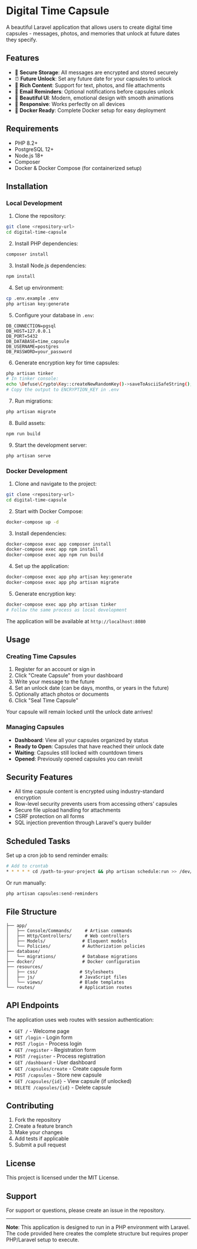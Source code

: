 # Digital Time Capsule

A beautiful Laravel application that allows users to create digital time capsules - messages, photos, and memories that unlock at future dates they specify.

## Features

- 🔐 **Secure Storage**: All messages are encrypted and stored securely
- ⏰ **Future Unlock**: Set any future date for your capsules to unlock
- 💌 **Rich Content**: Support for text, photos, and file attachments
- 📧 **Email Reminders**: Optional notifications before capsules unlock
- 🎨 **Beautiful UI**: Modern, emotional design with smooth animations
- 📱 **Responsive**: Works perfectly on all devices
- 🐳 **Docker Ready**: Complete Docker setup for easy deployment

## Requirements

- PHP 8.2+
- PostgreSQL 12+
- Node.js 18+
- Composer
- Docker & Docker Compose (for containerized setup)

## Installation

### Local Development

1. Clone the repository:
```bash
git clone <repository-url>
cd digital-time-capsule
```

2. Install PHP dependencies:
```bash
composer install
```

3. Install Node.js dependencies:
```bash
npm install
```

4. Set up environment:
```bash
cp .env.example .env
php artisan key:generate
```

5. Configure your database in `.env`:
```env
DB_CONNECTION=pgsql
DB_HOST=127.0.0.1
DB_PORT=5432
DB_DATABASE=time_capsule
DB_USERNAME=postgres
DB_PASSWORD=your_password
```

6. Generate encryption key for time capsules:
```bash
php artisan tinker
# In tinker console:
echo \Defuse\Crypto\Key::createNewRandomKey()->saveToAsciiSafeString();
# Copy the output to ENCRYPTION_KEY in .env
```

7. Run migrations:
```bash
php artisan migrate
```

8. Build assets:
```bash
npm run build
```

9. Start the development server:
```bash
php artisan serve
```

### Docker Development

1. Clone and navigate to the project:
```bash
git clone <repository-url>
cd digital-time-capsule
```

2. Start with Docker Compose:
```bash
docker-compose up -d
```

3. Install dependencies:
```bash
docker-compose exec app composer install
docker-compose exec app npm install
docker-compose exec app npm run build
```

4. Set up the application:
```bash
docker-compose exec app php artisan key:generate
docker-compose exec app php artisan migrate
```

5. Generate encryption key:
```bash
docker-compose exec app php artisan tinker
# Follow the same process as local development
```

The application will be available at `http://localhost:8080`

## Usage

### Creating Time Capsules

1. Register for an account or sign in
2. Click "Create Capsule" from your dashboard
3. Write your message to the future
4. Set an unlock date (can be days, months, or years in the future)
5. Optionally attach photos or documents
6. Click "Seal Time Capsule"

Your capsule will remain locked until the unlock date arrives!

### Managing Capsules

- **Dashboard**: View all your capsules organized by status
- **Ready to Open**: Capsules that have reached their unlock date
- **Waiting**: Capsules still locked with countdown timers
- **Opened**: Previously opened capsules you can revisit

## Security Features

- All time capsule content is encrypted using industry-standard encryption
- Row-level security prevents users from accessing others' capsules
- Secure file upload handling for attachments
- CSRF protection on all forms
- SQL injection prevention through Laravel's query builder

## Scheduled Tasks

Set up a cron job to send reminder emails:

```bash
# Add to crontab
* * * * * cd /path-to-your-project && php artisan schedule:run >> /dev/null 2>&1
```

Or run manually:
```bash
php artisan capsules:send-reminders
```

## File Structure

```
├── app/
│   ├── Console/Commands/     # Artisan commands
│   ├── Http/Controllers/     # Web controllers  
│   ├── Models/              # Eloquent models
│   └── Policies/            # Authorization policies
├── database/
│   └── migrations/          # Database migrations
├── docker/                  # Docker configuration
├── resources/
│   ├── css/                # Stylesheets
│   ├── js/                 # JavaScript files
│   └── views/              # Blade templates
└── routes/                 # Application routes
```

## API Endpoints

The application uses web routes with session authentication:

- `GET /` - Welcome page
- `GET /login` - Login form
- `POST /login` - Process login
- `GET /register` - Registration form
- `POST /register` - Process registration
- `GET /dashboard` - User dashboard
- `GET /capsules/create` - Create capsule form
- `POST /capsules` - Store new capsule
- `GET /capsules/{id}` - View capsule (if unlocked)
- `DELETE /capsules/{id}` - Delete capsule

## Contributing

1. Fork the repository
2. Create a feature branch
3. Make your changes
4. Add tests if applicable
5. Submit a pull request

## License

This project is licensed under the MIT License.

## Support

For support or questions, please create an issue in the repository.

---

**Note**: This application is designed to run in a PHP environment with Laravel. The code provided here creates the complete structure but requires proper PHP/Laravel setup to execute.
